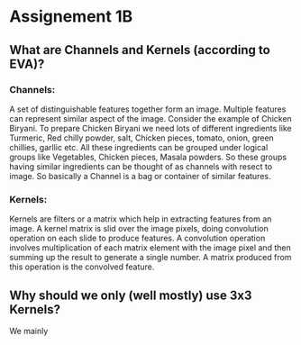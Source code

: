 # Assignement 1B

## What are Channels and Kernels (according to EVA)?

### Channels:
A set of distinguishable features together form an image. Multiple features can represent similar aspect of the image. Consider the example of Chicken Biryani. To prepare Chicken Biryani we need lots of different ingredients like Turmeric, Red chilly powder, salt, Chicken pieces, tomato, onion, green chillies, garllic etc. All these ingredients can be grouped under logical groups like Vegetables, Chicken pieces, Masala powders. So these groups having similar ingredients can be thought of as channels with resect to image. So basically a Channel is a bag or container of similar features.

### Kernels:
Kernels are filters or a matrix which help in extracting features from an image. A kernel matrix is slid over the image pixels, doing convolution operation on each slide to produce features. A convolution operation involves multiplication of each matrix element with the image pixel and then summing up the result to generate a single number. A matrix produced from this operation is the convolved feature.


## Why should we only (well mostly) use 3x3 Kernels?

We mainly 
